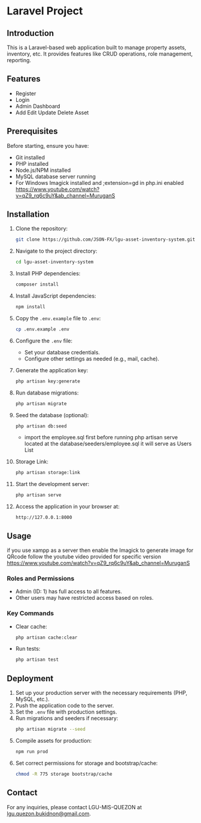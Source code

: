 # Laravel Project

## Introduction
This is a Laravel-based web application built to manage property assets, inventory, etc. It provides features like CRUD operations, role management, reporting.

## Features
- Register
- Login
- Admin Dashboard
- Add Edit Update Delete Asset

## Prerequisites
Before starting, ensure you have:
- Git installed
- PHP installed
- Node.js/NPM installed
- MySQL database server running
- For Windows Imagick installed and ;extension=gd in php.ini enabled https://www.youtube.com/watch?v=qZ9_rq6c9uY&ab_channel=MuruganS

## Installation

1. Clone the repository:
   ```bash
   git clone https://github.com/JSON-FX/lgu-asset-inventory-system.git
   ```

2. Navigate to the project directory:
   ```bash
   cd lgu-asset-inventory-system
   ```

3. Install PHP dependencies:
   ```bash
   composer install 
   ```

4. Install JavaScript dependencies:
   ```bash
   npm install
   ```

5. Copy the `.env.example` file to `.env`:
   ```bash
   cp .env.example .env
   ```

6. Configure the `.env` file:
   - Set your database credentials.
   - Configure other settings as needed (e.g., mail, cache).

7. Generate the application key:
   ```bash
   php artisan key:generate
   ```

8. Run database migrations:
   ```bash
   php artisan migrate
   ```

9. Seed the database (optional):
   ```bash
   php artisan db:seed
   ```
   - import the employee.sql  first before running php artisan serve located at the database/seeders/employee.sql it will serve as Users List

10. Storage Link:
    ```bash
    php artisan storage:link
    ```

11. Start the development server:
    ```bash
    php artisan serve
    ```

12. Access the application in your browser at:
    ```
    http://127.0.0.1:8000
    ```

## Usage
 if you use  xampp  as a server then enable the  Imagick to generate image for QRcode follow the youtube video provided for specific version
 https://www.youtube.com/watch?v=qZ9_rq6c9uY&ab_channel=MuruganS 
 
### Roles and Permissions
- Admin (ID: 1) has full access to all features.
- Other users may have restricted access based on roles.

### Key Commands
- Clear cache:
  ```bash
  php artisan cache:clear
  ```
- Run tests:
  ```bash
  php artisan test
  ```

## Deployment
1. Set up your production server with the necessary requirements (PHP, MySQL, etc.).
2. Push the application code to the server.
3. Set the `.env` file with production settings.
4. Run migrations and seeders if necessary:
   ```bash
   php artisan migrate --seed
   ```
5. Compile assets for production:
   ```bash
   npm run prod
   ```
6. Set correct permissions for storage and bootstrap/cache:
   ```bash
   chmod -R 775 storage bootstrap/cache
   ```



## Contact
For any inquiries, please contact LGU-MIS-QUEZON at lgu.quezon.bukidnon@gmail.com.
